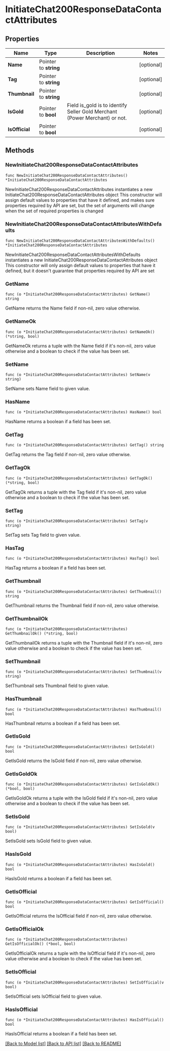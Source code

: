 # InitiateChat200ResponseDataContactAttributes

## Properties

Name | Type | Description | Notes
------------ | ------------- | ------------- | -------------
**Name** | Pointer to **string** |  | [optional] 
**Tag** | Pointer to **string** |  | [optional] 
**Thumbnail** | Pointer to **string** |  | [optional] 
**IsGold** | Pointer to **bool** | Field is_gold is to identify Seller Gold Merchant (Power Merchant) or not. | [optional] 
**IsOfficial** | Pointer to **bool** |  | [optional] 

## Methods

### NewInitiateChat200ResponseDataContactAttributes

`func NewInitiateChat200ResponseDataContactAttributes() *InitiateChat200ResponseDataContactAttributes`

NewInitiateChat200ResponseDataContactAttributes instantiates a new InitiateChat200ResponseDataContactAttributes object
This constructor will assign default values to properties that have it defined,
and makes sure properties required by API are set, but the set of arguments
will change when the set of required properties is changed

### NewInitiateChat200ResponseDataContactAttributesWithDefaults

`func NewInitiateChat200ResponseDataContactAttributesWithDefaults() *InitiateChat200ResponseDataContactAttributes`

NewInitiateChat200ResponseDataContactAttributesWithDefaults instantiates a new InitiateChat200ResponseDataContactAttributes object
This constructor will only assign default values to properties that have it defined,
but it doesn't guarantee that properties required by API are set

### GetName

`func (o *InitiateChat200ResponseDataContactAttributes) GetName() string`

GetName returns the Name field if non-nil, zero value otherwise.

### GetNameOk

`func (o *InitiateChat200ResponseDataContactAttributes) GetNameOk() (*string, bool)`

GetNameOk returns a tuple with the Name field if it's non-nil, zero value otherwise
and a boolean to check if the value has been set.

### SetName

`func (o *InitiateChat200ResponseDataContactAttributes) SetName(v string)`

SetName sets Name field to given value.

### HasName

`func (o *InitiateChat200ResponseDataContactAttributes) HasName() bool`

HasName returns a boolean if a field has been set.

### GetTag

`func (o *InitiateChat200ResponseDataContactAttributes) GetTag() string`

GetTag returns the Tag field if non-nil, zero value otherwise.

### GetTagOk

`func (o *InitiateChat200ResponseDataContactAttributes) GetTagOk() (*string, bool)`

GetTagOk returns a tuple with the Tag field if it's non-nil, zero value otherwise
and a boolean to check if the value has been set.

### SetTag

`func (o *InitiateChat200ResponseDataContactAttributes) SetTag(v string)`

SetTag sets Tag field to given value.

### HasTag

`func (o *InitiateChat200ResponseDataContactAttributes) HasTag() bool`

HasTag returns a boolean if a field has been set.

### GetThumbnail

`func (o *InitiateChat200ResponseDataContactAttributes) GetThumbnail() string`

GetThumbnail returns the Thumbnail field if non-nil, zero value otherwise.

### GetThumbnailOk

`func (o *InitiateChat200ResponseDataContactAttributes) GetThumbnailOk() (*string, bool)`

GetThumbnailOk returns a tuple with the Thumbnail field if it's non-nil, zero value otherwise
and a boolean to check if the value has been set.

### SetThumbnail

`func (o *InitiateChat200ResponseDataContactAttributes) SetThumbnail(v string)`

SetThumbnail sets Thumbnail field to given value.

### HasThumbnail

`func (o *InitiateChat200ResponseDataContactAttributes) HasThumbnail() bool`

HasThumbnail returns a boolean if a field has been set.

### GetIsGold

`func (o *InitiateChat200ResponseDataContactAttributes) GetIsGold() bool`

GetIsGold returns the IsGold field if non-nil, zero value otherwise.

### GetIsGoldOk

`func (o *InitiateChat200ResponseDataContactAttributes) GetIsGoldOk() (*bool, bool)`

GetIsGoldOk returns a tuple with the IsGold field if it's non-nil, zero value otherwise
and a boolean to check if the value has been set.

### SetIsGold

`func (o *InitiateChat200ResponseDataContactAttributes) SetIsGold(v bool)`

SetIsGold sets IsGold field to given value.

### HasIsGold

`func (o *InitiateChat200ResponseDataContactAttributes) HasIsGold() bool`

HasIsGold returns a boolean if a field has been set.

### GetIsOfficial

`func (o *InitiateChat200ResponseDataContactAttributes) GetIsOfficial() bool`

GetIsOfficial returns the IsOfficial field if non-nil, zero value otherwise.

### GetIsOfficialOk

`func (o *InitiateChat200ResponseDataContactAttributes) GetIsOfficialOk() (*bool, bool)`

GetIsOfficialOk returns a tuple with the IsOfficial field if it's non-nil, zero value otherwise
and a boolean to check if the value has been set.

### SetIsOfficial

`func (o *InitiateChat200ResponseDataContactAttributes) SetIsOfficial(v bool)`

SetIsOfficial sets IsOfficial field to given value.

### HasIsOfficial

`func (o *InitiateChat200ResponseDataContactAttributes) HasIsOfficial() bool`

HasIsOfficial returns a boolean if a field has been set.


[[Back to Model list]](../README.md#documentation-for-models) [[Back to API list]](../README.md#documentation-for-api-endpoints) [[Back to README]](../README.md)



